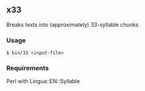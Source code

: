 x33
---

Breaks texts into (approximately) 33-syllable chunks

### Usage


```
$ bin/33 <input-file>
```

### Requirements

Perl with Lingua::EN::Syllable